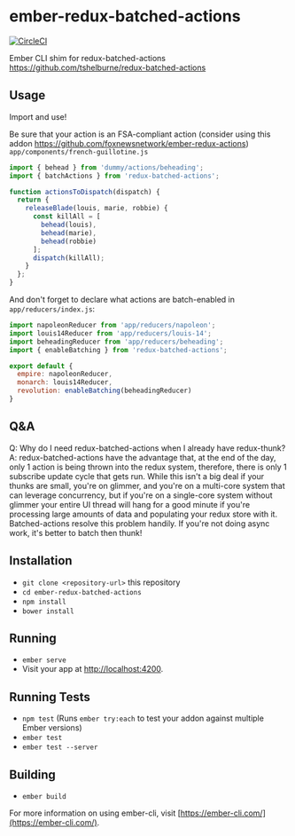 # ember-redux-batched-actions

[![CircleCI](https://circleci.com/gh/foxnewsnetwork/ember-redux-batched-actions.svg?style=svg)](https://circleci.com/gh/foxnewsnetwork/ember-redux-batched-actions)

Ember CLI shim for redux-batched-actions https://github.com/tshelburne/redux-batched-actions

## Usage
Import and use!

Be sure that your action is an FSA-compliant action (consider using this addon https://github.com/foxnewsnetwork/ember-redux-actions)
`app/components/french-guillotine.js`
```javascript
import { behead } from 'dummy/actions/beheading';
import { batchActions } from 'redux-batched-actions';

function actionsToDispatch(dispatch) {
  return {
    releaseBlade(louis, marie, robbie) {
      const killAll = [
        behead(louis),
        behead(marie),
        behead(robbie)
      ];
      dispatch(killAll);
    }
  };
}
```

And don't forget to declare what actions are batch-enabled in `app/reducers/index.js`:

```javascript
import napoleonReducer from 'app/reducers/napoleon';
import louis14Reducer from 'app/reducers/louis-14';
import beheadingReducer from 'app/reducers/beheading';
import { enableBatching } from 'redux-batched-actions';

export default {
  empire: napoleonReducer,
  monarch: louis14Reducer,
  revolution: enableBatching(beheadingReducer)
}
```

## Q&A
Q: Why do I need redux-batched-actions when I already have redux-thunk?
A: redux-batched-actions have the advantage that, at the end of the day, only 1 action is being thrown into the redux system, therefore, there is only 1 subscribe update cycle that gets run. While this isn't a big deal if your thunks are small, you're on glimmer, and you're on a multi-core system that can leverage concurrency, but if you're on a single-core system without glimmer your entire UI thread will hang for a good minute if you're processing large amounts of data and populating your redux store with it. Batched-actions resolve this problem handily. If you're not doing async work, it's better to batch then thunk!

## Installation

* `git clone <repository-url>` this repository
* `cd ember-redux-batched-actions`
* `npm install`
* `bower install`

## Running

* `ember serve`
* Visit your app at [http://localhost:4200](http://localhost:4200).

## Running Tests

* `npm test` (Runs `ember try:each` to test your addon against multiple Ember versions)
* `ember test`
* `ember test --server`

## Building

* `ember build`

For more information on using ember-cli, visit [https://ember-cli.com/](https://ember-cli.com/).
